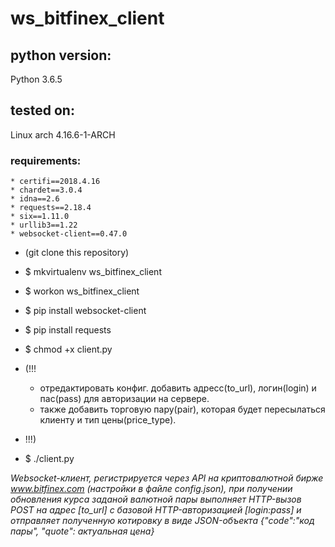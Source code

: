 # ws_bitfinex_client


## python version:
Python 3.6.5

## tested on:
Linux arch 4.16.6-1-ARCH


### requirements:
	* certifi==2018.4.16
	* chardet==3.0.4
	* idna==2.6
	* requests==2.18.4
	* six==1.11.0
	* urllib3==1.22
	* websocket-client==0.47.0


* (git clone this repository)
* $ mkvirtualenv ws_bitfinex_client
* $ workon ws_bitfinex_client
* $ pip install websocket-client
* $ pip install requests
* $ chmod +x client.py

* (!!!
	* отредактировать конфиг. добавить адресс(to_url), логин(login) и пас(pass) для авторизации на сервере.
	* также добавить торговую пару(pair), которая будет пересылаться клиенту и тип цены(price_type).
* !!!)

* $ ./client.py



*Websocket-клиент, регистрируется через API на криптовалютной бирже www.bitfinex.com (настройки в файле config.json), при получении обновления курса заданой валютной пары выполняет HTTP-вызов POST на адрес [to_url] с базовой HTTP-авторизацией [login:pass] и отправляет полученную котировку в виде JSON-объекта {"code":"код пары", "quote": актуальная цена}*
